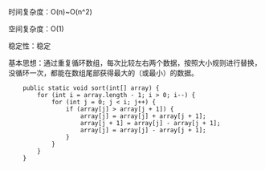 时间复杂度：O\(n\)~O\(n^2\)

空间复杂度：O\(1\)

稳定性：稳定

基本思想：通过重复循环数组，每次比较左右两个数据，按照大小规则进行替换，没循环一次，都能在数组尾部获得最大的（或最小）的数据。

```
    public static void sort(int[] array) {
        for (int i = array.length - 1; i > 0; i--) {
            for (int j = 0; j < i; j++) {
                if (array[j] > array[j + 1]) {
                    array[j] = array[j] + array[j + 1];
                    array[j + 1] = array[j] - array[j + 1];
                    array[j] = array[j] - array[j + 1];
                }
            }
        }
    }
```



